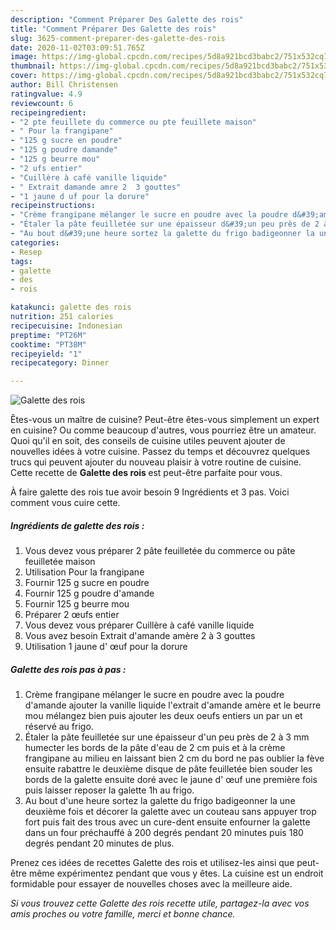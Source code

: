 ```yaml
---
description: "Comment Préparer Des Galette des rois"
title: "Comment Préparer Des Galette des rois"
slug: 3625-comment-preparer-des-galette-des-rois
date: 2020-11-02T03:09:51.765Z
image: https://img-global.cpcdn.com/recipes/5d8a921bcd3babc2/751x532cq70/galette-des-rois-photo-principale-de-la-recette.jpg
thumbnail: https://img-global.cpcdn.com/recipes/5d8a921bcd3babc2/751x532cq70/galette-des-rois-photo-principale-de-la-recette.jpg
cover: https://img-global.cpcdn.com/recipes/5d8a921bcd3babc2/751x532cq70/galette-des-rois-photo-principale-de-la-recette.jpg
author: Bill Christensen
ratingvalue: 4.9
reviewcount: 6
recipeingredient:
- "2 pte feuillete du commerce ou pte feuillete maison"
- " Pour la frangipane"
- "125 g sucre en poudre"
- "125 g poudre damande"
- "125 g beurre mou"
- "2 ufs entier"
- "Cuillère à café vanille liquide"
- " Extrait damande amre 2  3 gouttes"
- "1 jaune d uf pour la dorure"
recipeinstructions:
- "Crème frangipane mélanger le sucre en poudre avec la poudre d&#39;amande ajouter la vanille liquide l&#39;extrait d&#39;amande amère et le beurre mou mélangez bien puis ajouter les deux oeufs entiers un par un et réservé au frigo."
- "Étaler la pâte feuilletée sur une épaisseur d&#39;un peu près de 2 à 3 mm humecter les bords de la pâte d&#39;eau de 2 cm puis et à la crème frangipane au milieu en laissant bien 2 cm du bord ne pas oublier la fève ensuite rabattre le deuxième disque de pâte feuilletée bien souder les bords de la galette ensuite doré avec le jaune d&#39; œuf une première fois puis laisser reposer la galette 1h au frigo."
- "Au bout d&#39;une heure sortez la galette du frigo badigeonner la une deuxième fois et décorer la galette avec un couteau sans appuyer trop fort puis fait des trous avec un cure-dent ensuite enfourner la galette dans un four préchauffé à 200 degrés pendant 20 minutes puis 180 degrés pendant 20 minutes de plus."
categories:
- Resep
tags:
- galette
- des
- rois

katakunci: galette des rois 
nutrition: 251 calories
recipecuisine: Indonesian
preptime: "PT26M"
cooktime: "PT38M"
recipeyield: "1"
recipecategory: Dinner

---
```



![Galette des rois](https://img-global.cpcdn.com/recipes/5d8a921bcd3babc2/751x532cq70/galette-des-rois-photo-principale-de-la-recette.jpg)

Êtes-vous un maître de cuisine? Peut-être êtes-vous simplement un expert en cuisine? Ou comme beaucoup d'autres, vous pourriez être un amateur. Quoi qu'il en soit, des conseils de cuisine utiles peuvent ajouter de nouvelles idées à votre cuisine. Passez du temps et découvrez quelques trucs qui peuvent ajouter du nouveau plaisir à votre routine de cuisine. Cette recette de <strong> Galette des rois </strong> est peut-être parfaite pour vous.

<!--inarticleads1-->

À faire galette des rois tue avoir besoin 9 Ingrédients et 3 pas. Voici comment vous cuire cette.

##### Ingrédients de galette des rois :

1. Vous devez vous préparer 2 pâte feuilletée du commerce ou pâte feuilletée maison
1. Utilisation  Pour la frangipane
1. Fournir 125 g sucre en poudre
1. Fournir 125 g poudre d&#39;amande
1. Fournir 125 g beurre mou
1. Préparer 2 œufs entier
1. Vous devez vous préparer Cuillère à café vanille liquide
1. Vous avez besoin  Extrait d&#39;amande amère 2 à 3 gouttes
1. Utilisation 1 jaune d&#39; œuf pour la dorure




<!--inarticleads2-->

##### Galette des rois pas à pas :

1. Crème frangipane mélanger le sucre en poudre avec la poudre d&#39;amande ajouter la vanille liquide l&#39;extrait d&#39;amande amère et le beurre mou mélangez bien puis ajouter les deux oeufs entiers un par un et réservé au frigo.
1. Étaler la pâte feuilletée sur une épaisseur d&#39;un peu près de 2 à 3 mm humecter les bords de la pâte d&#39;eau de 2 cm puis et à la crème frangipane au milieu en laissant bien 2 cm du bord ne pas oublier la fève ensuite rabattre le deuxième disque de pâte feuilletée bien souder les bords de la galette ensuite doré avec le jaune d&#39; œuf une première fois puis laisser reposer la galette 1h au frigo.
1. Au bout d&#39;une heure sortez la galette du frigo badigeonner la une deuxième fois et décorer la galette avec un couteau sans appuyer trop fort puis fait des trous avec un cure-dent ensuite enfourner la galette dans un four préchauffé à 200 degrés pendant 20 minutes puis 180 degrés pendant 20 minutes de plus.




<!--inarticleads1-->

<p>
Prenez ces idées de recettes Galette des rois et utilisez-les ainsi que peut-être même expérimentez pendant que vous y êtes. La cuisine est un endroit formidable pour essayer de nouvelles choses avec la meilleure aide.
</p>

<p>
<i>Si vous trouvez cette Galette des rois recette utile, partagez-la avec vos amis proches ou votre famille, merci et bonne chance.</i>
</p>
